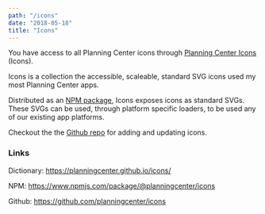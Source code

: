 ```yaml
---
path: "/icons"
date: "2018-05-18"
title: "Icons"
---
```


You have access to all Planning Center icons through [Planning Center Icons](https://github.com/planningcenter/icons) (Icons).

Icons is a collection the accessible, scaleable, standard SVG icons used my most Planning Center apps.

Distributed as an [NPM package](https://www.npmjs.com/package/@planningcenter/icons), Icons exposes icons as standard SVGs.
These SVGs can be used, through platform specific loaders, to be used any of our existing app platforms.

Checkout the the [Github repo](https://planningcenter.github.io/icons/) for adding and updating icons.

### Links

Dictionary: https://planningcenter.github.io/icons/

NPM: https://www.npmjs.com/package/@planningcenter/icons

Github: https://github.com/planningcenter/icons
